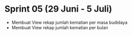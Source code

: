 # Sprint 05 (29 Juni - 5 Juli)

- Membuat View rekap jumlah kematian per masa budidaya
- Membuat View rekap jumlah kematian per bulan

